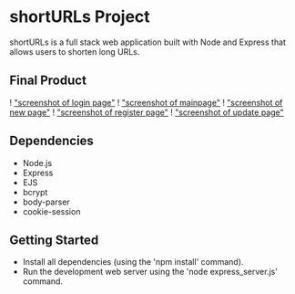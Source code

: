 # shortURLs Project

shortURLs is a full stack web application built with Node and Express that allows users to shorten long URLs.

## Final Product

! ["screenshot of login page"](https://github.com/XiaofengLighthouseLabs/shortURLs/blob/master/docs/shortURLs%20login.png)
! ["screenshot of mainpage"](https://github.com/XiaofengLighthouseLabs/shortURLs/blob/master/docs/shortURLs%20mainpage.png)
! ["screenshot of new page"](https://github.com/XiaofengLighthouseLabs/shortURLs/blob/master/docs/shortURLs%20new.png)
! ["screenshot of register page"](https://github.com/XiaofengLighthouseLabs/shortURLs/blob/master/docs/shortURLs%20register.png)
! ["screenshot of update page"](https://github.com/XiaofengLighthouseLabs/shortURLs/blob/master/docs/shortURLs%20update.png)

## Dependencies

- Node.js
- Express
- EJS
- bcrypt
- body-parser
- cookie-session

## Getting Started

- Install all dependencies (using the 'npm install' command).
- Run the development web server using the 'node express_server.js' command.

